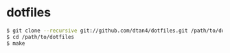 # dotfiles

```bash
$ git clone --recursive git://github.com/dtan4/dotfiles.git /path/to/dotfiles
$ cd /path/to/dotfiles
$ make
```
